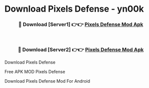 # Download Pixels Defense - yn00k



<div align="center">
<h3>🔴 Download [Server1] 👉👉 <a href="https://momento.my/?title=Pixels_Defense">Pixels Defense Mod Apk</a></h3><br>

<h3>🔴 Download [Server2] 👉👉 <a href="https://momento.my/?title=Pixels_Defense">Pixels Defense Mod Apk</a></h3>
</div>



Download Pixels Defense 

Free APK MOD Pixels Defense 

Download Pixels Defense Mod For Android
